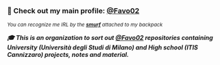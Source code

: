 ### 👤 Check out my main profile: [@Favo02](https://github.com/favo02)
<sup>_You can recognize me IRL by the **[smurf](https://upload.wikimedia.org/wikipedia/en/2/26/Papasmurf1.jpg)** attached to my backpack_</sup>

_**🎓 This is an organization to sort out [@Favo02](https://github.com/favo02) repositories containing University (Università degli Studi di Milano) and High school (ITIS Cannizzaro) projects, notes and material.**_
